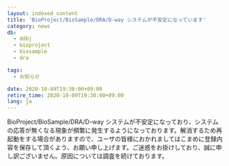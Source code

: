 ```yaml
---
layout: indexed_content
title: 'BioProject/BioSample/DRA/D-way システムが不安定になっています'
category: news
db:
  - ddbj
  - bioproject
  - biosample
  - dra

tags:
  - お知らせ

date: 2020-10-09T19:30:00+09:00
retire_time: 2020-10-09T19:30:00+09:00
lang: ja
---
```


<p>BioProject/BioSample/DRA/D-way システムが不安定になっており、システムの応答が無くなる現象が頻繁に発生するようになっております。解消するため再起動をする場合がありますので、ユーザの皆様におかれましてはこまめに登録内容を保存して頂くよう、お願い申し上げます。ご迷惑をお掛けしており、誠に申し訳ございません。原因については調査を続けております。</p>
